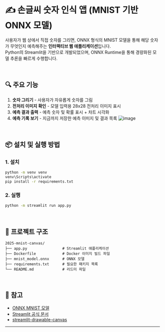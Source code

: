 # ✍️ 손글씨 숫자 인식 앱 (MNIST 기반 ONNX 모델)

사용자가 웹 상에서 직접 숫자를 그리면, ONNX 형식의 MNIST 모델을 통해 해당 숫자가 무엇인지 예측해주는 **인터랙티브 웹 애플리케이션**입니다.  
Python의 Streamlit을 기반으로 개발되었으며, ONNX Runtime을 통해 경량화된 모델 추론을 빠르게 수행합니다.

<br>

## 🔍 주요 기능

1. **숫자 그리기** - 사용자가 자유롭게 숫자를 그림
2. **전처리 이미지 확인** - 모델 입력용 28x28 전처리 이미지 표시
3. **예측 결과 출력** - 예측 숫자 및 확률 표시 + 차트 시각화
4. **예측 기록 보기** - 지금까지 저장한 예측 이미지 및 결과 목록
![image](https://github.com/user-attachments/assets/31615194-9952-431e-beb4-fc184b906b9c)


<br>

## 📦 설치 및 실행 방법

### 1. 설치

```bash
python -m venv venv
venv\Scripts\activate
pip install -r requirements.txt
```

### 2. 실행

```bash
python -m streamlit run app.py
```

<br>


## 📁 프로젝트 구조

```
2025-mnist-canvas/
├── app.py                # Streamlit 애플리케이션
├── Dockerfile            # Docker 이미지 빌드 파일
├── mnist_model.onnx      # ONNX 모델
├── requirements.txt      # 필요한 패키지 목록
└── README.md             # 리드미 파일
```

<br>


## 🔗 참고

- [ONNX MNIST 모델](https://github.com/onnx/models/tree/main/validated/vision/classification/mnist)
- [Streamlit 공식 문서](https://docs.streamlit.io/)
- [streamlit-drawable-canvas](https://github.com/andfanilo/streamlit-drawable-canvas)

---
